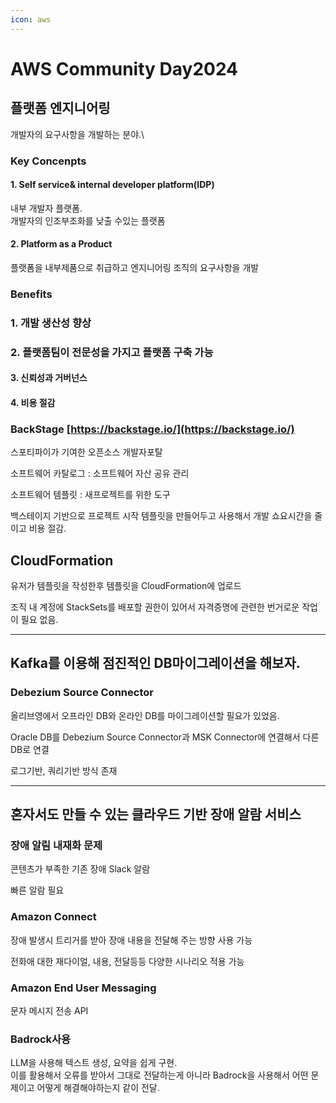 ```yaml
---
icon: aws
---
```


# AWS Community Day2024

## 플랫폼 엔지니어링

개발자의 요구사항을 개발하는 분야.\


### Key Concenpts

#### 1. Self service& internal developer platform(IDP)

내부 개발자 플랫폼. \
개발자의 인조부조화를 낮출 수있는 플랫폼

#### 2. Platform as a Product

플랫폼을 내부제품으로 취급하고 엔지니어링 조직의 요구사항을 개발



### Benefits



### 1. 개발 생산성 향상

### 2. 플랫폼팀이 전문성을 가지고 플랫폼 구축 가능

#### 3. 신뢰성과 거버넌스

#### 4. 비용 절감



### BackStage [https://backstage.io/](https://backstage.io/)

스포티파이가 기여한 오픈소스 개발자포탈

소프트웨어 카탈로그 : 소프트웨어 자산 공유 관리

소프트웨어 템플릿 : 새프로젝트를 위한 도구&#x20;



백스테이지 기반으로 프로젝트 시작 템플릿을 만들어두고 사용해서 개발 쇼요시간을 줄이고 비용 절감.





## CloudFormation

유저가 템플릿을 작성한후 템플릿을 CloudFormation에 업로드

조직 내 계정에 StackSets를 배포할 권한이 있어서 자격증명에 관련한 번거로운 작업이 필요 없음.



***

## Kafka를 이용해 점진적인 DB마이그레이션을 해보자.



### Debezium Source Connector

올리브영에서 오프라인 DB와 온라인 DB를 마이그레이션할 필요가 있었음.

Oracle DB를 Debezium Source Connector과 MSK Connector에 연결해서 다른 DB로 연결

로그기반, 쿼리기반 방식 존재



***

## 혼자서도 만들 수 있는 클라우드 기반 장애 알람 서비스

### 장애 알림 내재화 문제

콘텐츠가 부족한 기존 장애 Slack 알람

빠른 알람 필요

### Amazon Connect

장애 발생시 트리거를 받아 장애 내용을 전달해 주는 방향 사용 가능

전화애 대한 재다이얼, 내용, 전달등등 다양한 시나리오 적용 가능

### Amazon End User Messaging

문자 메시지 전송 API



### Badrock사용

LLM을 사용해 텍스트 생성, 요약을 쉽게 구현.\
이를 활용해서 오류를 받아서 그대로 전달하는게 아니라 Badrock을 사용해서 어떤 문제이고 어떻게 해결해야하는지 같이 전달.

